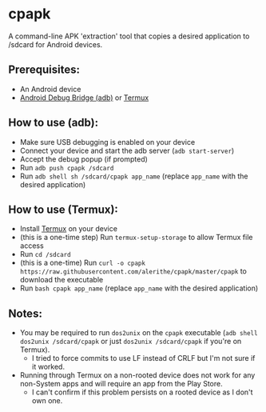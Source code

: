 # cpapk
A command-line APK 'extraction' tool that copies a desired application to /sdcard for Android devices.

## Prerequisites:
* An Android device
* [Android Debug Bridge (adb)](https://developer.android.com/studio/command-line/adb) or [Termux](https://termux.com)

## How to use (adb):
* Make sure USB debugging is enabled on your device
* Connect your device and start the adb server (``adb start-server``)
* Accept the debug popup (if prompted)
* Run ``adb push cpapk /sdcard``
* Run ``adb shell sh /sdcard/cpapk app_name`` (replace ``app_name`` with the desired application)

## How to use (Termux):
* Install [Termux](https://termux.com/) on your device
* (this is a one-time step) Run ``termux-setup-storage`` to allow Termux file access
* Run ``cd /sdcard``
* (this is a one-time) Run ``curl -o cpapk https://raw.githubusercontent.com/alerithe/cpapk/master/cpapk`` to download the executable
* Run ``bash cpapk app_name`` (replace ``app_name`` with the desired application)

## Notes:
* You may be required to run ``dos2unix`` on the ``cpapk`` executable (``adb shell dos2unix /sdcard/cpapk`` or just ``dos2unix /sdcard/cpapk`` if you're on Termux).
    * I tried to force commits to use LF instead of CRLF but I'm not sure if it worked.
* Running through Termux on a non-rooted device does not work for any non-System apps and will require an app from the Play Store.
    * I can't confirm if this problem persists on a rooted device as I don't own one.